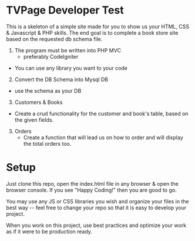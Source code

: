 TVPage Developer Test
===========================

This is a skeleton of a simple site made for you to show us your HTML, CSS & Javascript & PHP
skills. The end goal is to complete a book store site based on the requested db schema file.

1. The program must be written into PHP MVC
	* preferably CodeIgniter
  * You can use any library you want to your code

2. Convert the DB Schema into Mysql DB
  * use the schema as your DB

3. Customers & Books
  * Create a crud functionality for the customer and book's table, based on the given fields.

3. Orders
	* Create a function that will lead us on how to order and will display the total orders too. 

Setup
==========
Just clone this repo, open the index.html file in any browser & open the browser console.
If you see "Happy Coding!" then you are good to go.

You may use any JS or CSS libraries you wish and organize your files in the best way -- feel free to change your repo so that it is easy to develop your project.

When you work on this project, use best practices and optimize your work as if it were to be production ready.
